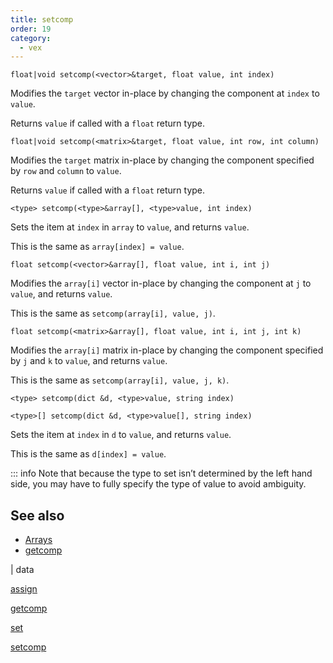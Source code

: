```yaml
---
title: setcomp
order: 19
category:
  - vex
---
```


`float|void setcomp(<vector>&target, float value, int index)`

Modifies the `target` vector in-place by changing the component at `index` to `value`.

Returns `value` if called with a `float` return type.

`float|void setcomp(<matrix>&target, float value, int row, int column)`

Modifies the `target` matrix in-place by changing the component specified by `row` and `column` to `value`.

Returns `value` if called with a `float` return type.

`<type> setcomp(<type>&array[], <type>value, int index)`

Sets the item at `index` in `array` to `value`, and returns `value`.

This is the same as `array[index] = value`.

`float setcomp(<vector>&array[], float value, int i, int j)`

Modifies the `array[i]` vector in-place by changing the component at `j` to `value`, and returns `value`.

This is the same as `setcomp(array[i], value, j)`.

`float setcomp(<matrix>&array[], float value, int i, int j, int k)`

Modifies the `array[i]` matrix in-place by changing the component specified by `j` and `k` to `value`, and returns `value`.

This is the same as `setcomp(array[i], value, j, k)`.

`<type> setcomp(dict &d, <type>value, string index)`

`<type>[] setcomp(dict &d, <type>value[], string index)`

Sets the item at `index` in `d` to `value`, and returns `value`.

This is the same as `d[index] = value`.

::: info Note that because the type to set isn’t determined by the left
hand side, you may have to fully specify the type of value to
avoid ambiguity.

## See also

- [Arrays](../arrays.html)
- [getcomp](getcomp.html)

|
data

[assign](assign.html)

[getcomp](getcomp.html)

[set](set.html)

[setcomp](setcomp.html)

